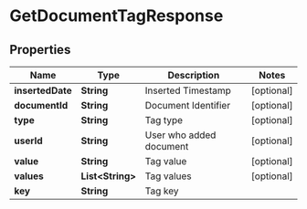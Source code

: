 

# GetDocumentTagResponse


## Properties

| Name | Type | Description | Notes |
|------------ | ------------- | ------------- | -------------|
|**insertedDate** | **String** | Inserted Timestamp |  [optional] |
|**documentId** | **String** | Document Identifier |  [optional] |
|**type** | **String** | Tag type |  [optional] |
|**userId** | **String** | User who added document |  [optional] |
|**value** | **String** | Tag value |  [optional] |
|**values** | **List&lt;String&gt;** | Tag values |  [optional] |
|**key** | **String** | Tag key |  |



